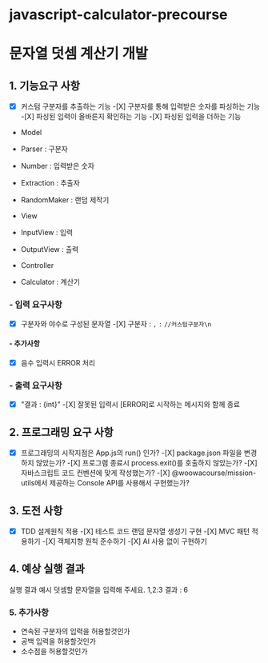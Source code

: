 # javascript-calculator-precourse

# 문자열 덧셈 계산기 개발

## 1. 기능요구 사항

-[X] 커스텀 구분자를 추출하는 기능 -[X] 구분자를 통해 입력받은 숫자를 파싱하는 기능 -[X] 파싱된 입력이 올바른지 확인하는 기능 -[X] 파싱된 입력을 더하는 기능

- Model
- Parser : 구분자
- Number : 입력받은 숫자
- Extraction : 추출자
- RandomMaker : 랜덤 제작기

- View
- InputView : 입력
- OutputView : 출력

- Controller
- Calculator : 계산기

### - 입력 요구사항

-[X] 구분자와 야수로 구성된 문자열 -[X] 구분자 : `,` `:` `//커스텀구분자\n`

#### - 추가사항

-[X] 음수 입력시 ERROR 처리

### - 출력 요구사항

-[X] "결과 : {int}" -[X] 잘못된 입력시 [ERROR]로 시작하는 메시지와 함께 종료

## 2. 프로그래밍 요구 사항

-[X] 프로그래밍의 시작지점은 App.js의 run() 인가? -[X] package.json 파일을 변경하지 않았는가? -[X] 프로그램 종료시 process.exit()를 호출하지 않았는가? -[X] 자바스크립트 코드 컨벤션에 맞게 작성했는가? -[X] @woowacourse/mission-utils에서 제공하는 Console API를 사용해서 구현했는가?

## 3. 도전 사항

-[X] TDD 설계원칙 적용 -[X] 테스트 코드 랜덤 문자열 생성기 구현 -[X] MVC 패턴 적용하기 -[X] 객체지향 원칙 준수하기 -[X] AI 사용 없이 구현하기

## 4. 예상 실행 결과

실행 결과 예시
덧셈할 문자열을 입력해 주세요.
1,2:3
결과 : 6

### 5. 추가사항

- 연속된 구분자의 입력을 허용할것인가
- 공백 입력을 허용할것인가
- 소수점을 허용할것인가
